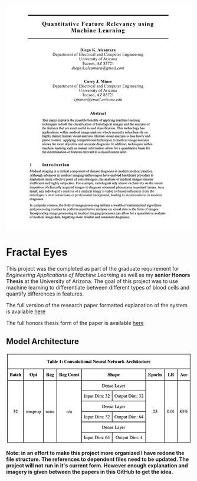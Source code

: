 ![First page research paper](https://github.com/dalcantara7/Fractal-Eyes/blob/master/Images/first_page_paper.png)

# Fractal Eyes

This project was the completed as part of the graduate requirement for _Engineering Applications of Machine Learning_ as well as my __senior Honors Thesis__ at the University of Arizona. The goal of this project was to use machine learning to differentiate between different types of blood cells and quantify differences in features.

The full version of the research paper formatted explanation of the system is available [here](https://github.com/dalcantara7/Fractal-Eyes/blob/master/Fractal%20Eyes%20Condensed%20Paper.pdf)

The full honors thesis form of the paper is available [here](https://github.com/dalcantara7/Fractal-Eyes/blob/master/Fractal%20Eyes%20Full%20Thesis.pdf)  

## Model Architecture
![model architecture](https://github.com/dalcantara7/Fractal-Eyes/blob/master/Images/model%20architecture.png)

__Note: in an effort to make this project more organized I have redone the file structure. The references to dependent files need to be updated. The project will not run in it's current form. However enough explanation and imagery is given between the papers in this GitHub to get the idea.__
